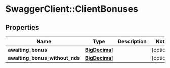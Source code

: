 # SwaggerClient::ClientBonuses

## Properties
Name | Type | Description | Notes
------------ | ------------- | ------------- | -------------
**awaiting_bonus** | [**BigDecimal**](BigDecimal.md) |  | [optional] 
**awaiting_bonus_without_nds** | [**BigDecimal**](BigDecimal.md) |  | [optional] 

